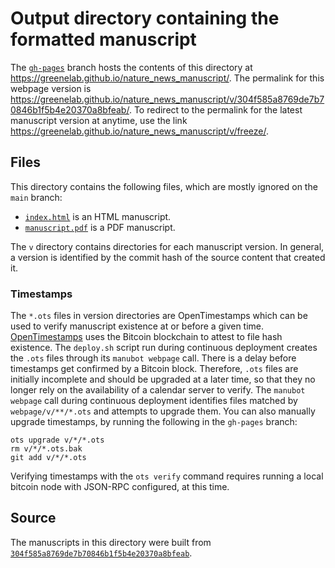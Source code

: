 # Output directory containing the formatted manuscript

The [`gh-pages`](https://github.com/greenelab/nature_news_manuscript/tree/gh-pages) branch hosts the contents of this directory at <https://greenelab.github.io/nature_news_manuscript/>.
The permalink for this webpage version is <https://greenelab.github.io/nature_news_manuscript/v/304f585a8769de7b70846b1f5b4e20370a8bfeab/>.
To redirect to the permalink for the latest manuscript version at anytime, use the link <https://greenelab.github.io/nature_news_manuscript/v/freeze/>.

## Files

This directory contains the following files, which are mostly ignored on the `main` branch:

+ [`index.html`](index.html) is an HTML manuscript.
+ [`manuscript.pdf`](manuscript.pdf) is a PDF manuscript.

The `v` directory contains directories for each manuscript version.
In general, a version is identified by the commit hash of the source content that created it.

### Timestamps

The `*.ots` files in version directories are OpenTimestamps which can be used to verify manuscript existence at or before a given time.
[OpenTimestamps](https://opentimestamps.org/) uses the Bitcoin blockchain to attest to file hash existence.
The `deploy.sh` script run during continuous deployment creates the `.ots` files through its `manubot webpage` call.
There is a delay before timestamps get confirmed by a Bitcoin block.
Therefore, `.ots` files are initially incomplete and should be upgraded at a later time, so that they no longer rely on the availability of a calendar server to verify.
The `manubot webpage` call during continuous deployment identifies files matched by `webpage/v/**/*.ots` and attempts to upgrade them.
You can also manually upgrade timestamps, by running the following in the `gh-pages` branch:

```shell
ots upgrade v/*/*.ots
rm v/*/*.ots.bak
git add v/*/*.ots
```

Verifying timestamps with the `ots verify` command requires running a local bitcoin node with JSON-RPC configured, at this time.

## Source

The manuscripts in this directory were built from
[`304f585a8769de7b70846b1f5b4e20370a8bfeab`](https://github.com/greenelab/nature_news_manuscript/commit/304f585a8769de7b70846b1f5b4e20370a8bfeab).
